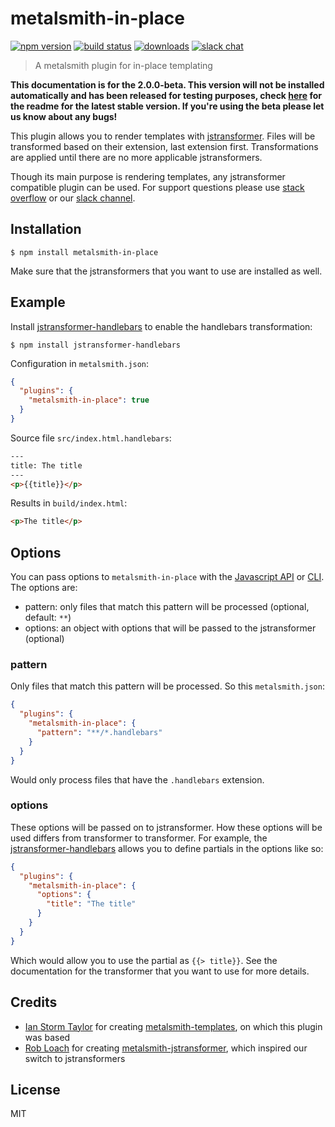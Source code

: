 # metalsmith-in-place

[![npm version][version-badge]][version-url]
[![build status][build-badge]][build-url]
[![downloads][downloads-badge]][downloads-url]
[![slack chat][slack-badge]][slack-url]

> A metalsmith plugin for in-place templating

**This documentation is for the 2.0.0-beta. This version will not be installed automatically and has been released for testing purposes, check [here](https://github.com/superwolff/metalsmith-in-place/blob/7cb06e54142b8843f35178ceb5560946ae356049/Readme.md) for the readme for the latest stable version. If you're using the beta please let us know about any bugs!**

This plugin allows you to render templates with [jstransformer](https://github.com/jstransformers/jstransformer). Files will be transformed based on their extension, last extension first. Transformations are applied until there are no more applicable jstransformers.

Though its main purpose is rendering templates, any jstransformer compatible plugin can be used. For support questions please use [stack overflow][stackoverflow-url] or our [slack channel][slack-url].

## Installation

```
$ npm install metalsmith-in-place
```

Make sure that the jstransformers that you want to use are installed as well.

## Example

Install [jstransformer-handlebars](https://github.com/jstransformers/jstransformer-handlebars) to enable the handlebars transformation:

```
$ npm install jstransformer-handlebars
```

Configuration in `metalsmith.json`:

```json
{
  "plugins": {
    "metalsmith-in-place": true
  }
}
```

Source file `src/index.html.handlebars`:

```html
---
title: The title
---
<p>{{title}}</p>
```

Results in `build/index.html`:

```html
<p>The title</p>
```

## Options

You can pass options to `metalsmith-in-place` with the [Javascript API](https://github.com/segmentio/metalsmith#api) or [CLI](https://github.com/segmentio/metalsmith#cli). The options are:

* pattern: only files that match this pattern will be processed (optional, default: `**`)
* options: an object with options that will be passed to the jstransformer (optional)

### pattern

Only files that match this pattern will be processed. So this `metalsmith.json`:

```json
{
  "plugins": {
    "metalsmith-in-place": {
      "pattern": "**/*.handlebars"
    }
  }
}
```

Would only process files that have the `.handlebars` extension.

### options

These options will be passed on to jstransformer. How these options will be used differs from transformer to transformer. For example, the [jstransformer-handlebars](https://github.com/jstransformers/jstransformer-handlebars) allows you to define partials in the options like so:

```json
{
  "plugins": {
    "metalsmith-in-place": {
      "options": {
        "title": "The title"
      }
    }
  }
}
```

Which would allow you to use the partial as `{{> title}}`. See the documentation for the transformer that you want to use for more details.

## Credits

* [Ian Storm Taylor](https://github.com/ianstormtaylor) for creating [metalsmith-templates](https://github.com/segmentio/metalsmith-templates), on which this plugin was based
* [Rob Loach](https://github.com/RobLoach) for creating [metalsmith-jstransformer](https://github.com/RobLoach/metalsmith-jstransformer), which inspired our switch to jstransformers

## License

MIT

[build-badge]: https://travis-ci.org/superwolff/metalsmith-in-place.svg
[build-url]: https://travis-ci.org/superwolff/metalsmith-in-place
[downloads-badge]: https://img.shields.io/npm/dm/metalsmith-in-place.svg
[downloads-url]: https://www.npmjs.com/package/metalsmith-in-place
[slack-badge]: https://img.shields.io/badge/Slack-Join%20Chat%20→-blue.svg
[slack-url]: http://metalsmith-slack.herokuapp.com/
[version-badge]: https://img.shields.io/npm/v/metalsmith-in-place.svg
[version-url]: https://www.npmjs.com/package/metalsmith-in-place
[stackoverflow-url]: http://stackoverflow.com/questions/tagged/metalsmith
